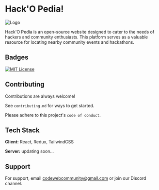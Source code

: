 
# Hack'O Pedia!


![Logo](https://dev-to-uploads.s3.amazonaws.com/uploads/articles/th5xamgrr6se0x5ro4g6.png)

Hack'O Pedia is an open-source website designed to cater to the needs of hackers and community enthusiasts. This platform serves as a valuable resource for locating nearby community events and hackathons.


## Badges

[![MIT License](https://img.shields.io/badge/License-MIT-green.svg)](https://choosealicense.com/licenses/mit/)
## Contributing

Contributions are always welcome!

See `contributing.md` for ways to get started.

Please adhere to this project's `code of conduct`.


## Tech Stack

**Client:** React, Redux, TailwindCSS

**Server:** updating soon...


## Support

For support, email codewebcommunity@gmail.com or join our Discord channel.

